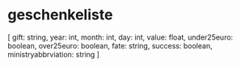 # geschenkeliste

[
	gift: string,
	year: int,
	month: int,
	day: int,
	value: float,
	under25euro: boolean,
	over25euro: boolean,
	fate: string,
	success: boolean,
	ministryabbrviation: string
]
